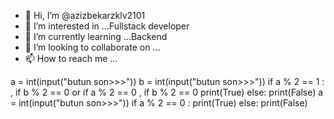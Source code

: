 - 👋 Hi, I’m @azizbekarzklv2101
- 👀 I’m interested in ...Fullstack developer
- 🌱 I’m currently learning ...Backend 
- 💞️ I’m looking to collaborate on ...
- 📫 How to reach me ...

<!---
azizbekarzklv2101/azizbekarzklv2101 is a ✨ special ✨ repository because its `README.md` (this file) appears on your GitHub profile.
You can click the Preview link to take a look at your changes.
--->
 a = int(input("butun son>>>"))
 b = int(input("butun son>>>"))
 if a % 2 == 1 : , if b % 2 == 0 or if a % 2 == 0 , if b % 2 == 0
     print(True)
 else:
     print(False) 
      a = int(input("butun son>>>"))
 if a % 2 == 0 :
     print(True)
 else:
     print(False)

